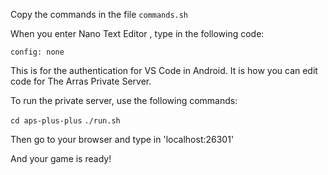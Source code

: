 Copy the commands in the file `commands.sh`

When you enter Nano Text Editor , type in the following code:

`config: none`

This is for the authentication for VS Code in Android.
It is how you can edit code for The Arras Private Server.

To run the private server, use the following commands:

`cd aps-plus-plus`
`./run.sh        `

Then go to your browser and type in 'localhost:26301'

And your game is ready!
